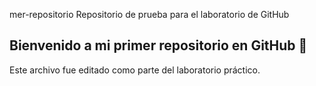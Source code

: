 mer-repositorio
Repositorio de prueba para el laboratorio de GitHub
## Bienvenido a mi primer repositorio en GitHub 🚀
Este archivo fue editado como parte del laboratorio práctico.

